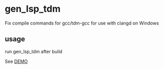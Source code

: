 # gen_lsp_tdm

Fix compile commands for gcc/tdm-gcc for use with clangd on Windows

## usage

run gen_lsp_tdm after build

See [DEMO][demo]

[demo]: https://github.com/soda92/gen_lsp_tdm/blob/main/demo/README.md
